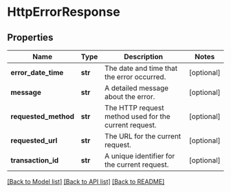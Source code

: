 # HttpErrorResponse

## Properties
Name | Type | Description | Notes
------------ | ------------- | ------------- | -------------
**error_date_time** | **str** | The date and time that the error occurred. | [optional] 
**message** | **str** | A detailed message about the error. | [optional] 
**requested_method** | **str** | The HTTP request method used for the current request. | [optional] 
**requested_url** | **str** | The URL for the current request. | [optional] 
**transaction_id** | **str** | A unique identifier for the current request. | [optional] 

[[Back to Model list]](../README.md#documentation-for-models) [[Back to API list]](../README.md#documentation-for-api-endpoints) [[Back to README]](../README.md)


